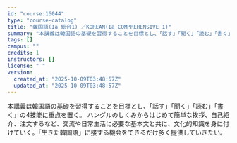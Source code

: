 ```yaml
---
id: "course:16044"
type: "course-catalog"
title: "韓国語(Ia 総合1) ／KOREAN(Ia COMPREHENSIVE 1)"
summary: "本講義は韓国語の基礎を習得することを目標とし、「話す」「聞く」「読む」「書く」の4技能に重点を置く。 ハングルのしくみからはじめて簡単な挨拶、自己紹介、注文するなど、交流や日常生活に必要な基本文と共に、文化的知識を身に付けていく。「生きた韓…"
tags: []
campus: ""
credits: 1
instructors: []
license: " "
version:
  created_at: "2025-10-09T03:48:57Z"
  updated_at: "2025-10-09T03:48:57Z"
---
```


本講義は韓国語の基礎を習得することを目標とし、「話す」「聞く」「読む」「書く」の4技能に重点を置く。 ハングルのしくみからはじめて簡単な挨拶、自己紹介、注文するなど、交流や日常生活に必要な基本文と共に、文化的知識を身に付けていく。「生きた韓国語」に接する機会をできるだけ多く提供していきたい。
